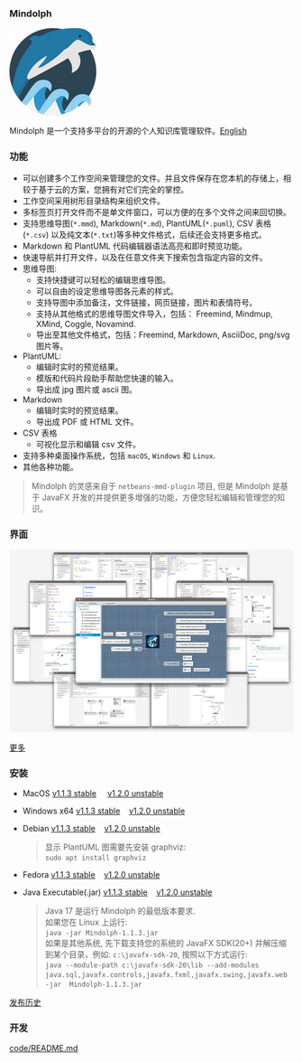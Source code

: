 ### Mindolph

![](../DemoWorkspace/app_30.png)

Mindolph 是一个支持多平台的开源的个人知识库管理软件。[English](../README.md)


### 功能
* 可以创建多个工作空间来管理您的文件。并且文件保存在您本机的存储上，相较于基于云的方案，您拥有对它们完全的掌控。
* 工作空间采用树形目录结构来组织文件。
* 多标签页打开文件而不是单文件窗口，可以方便的在多个文件之间来回切换。
* 支持思维导图(`*.mmd`), Markdown(`*.md`), PlantUML(`*.puml`), CSV 表格(`*.csv`) 以及纯文本(`*.txt`)等多种文件格式，后续还会支持更多格式。
* Markdown 和 PlantUML 代码编辑器语法高亮和即时预览功能。  
* 快速导航并打开文件，以及在任意文件夹下搜索包含指定内容的文件。  
* 思维导图:
	* 支持快捷键可以轻松的编辑思维导图。
	* 可以自由的设定思维导图各元素的样式。
	* 支持导图中添加备注，文件链接，网页链接，图片和表情符号。
	* 支持从其他格式的思维导图文件导入，包括： Freemind, Mindmup, XMind, Coggle, Novamind.
	* 导出至其他文件格式，包括：Freemind, Markdown, AsciiDoc, png/svg 图片等。
* PlantUML:
	* 编辑时实时的预览结果。
	* 模版和代码片段助手帮助您快速的输入。
	* 导出成 jpg 图片或 ascii 图。
* Markdown
	* 编辑时实时的预览结果。
	* 导出成 PDF 或 HTML 文件。
* CSV 表格
	* 可视化显示和编辑 csv 文件。
* 支持多种桌面操作系统，包括 `macOS`, `Windows` 和 `Linux`.
* 其他各种功能。

> Mindolph 的灵感来自于 `netbeans-mmd-plugin` 项目, 但是 Mindolph 是基于 JavaFX 开发的并提供更多增强的功能，方便您轻松编辑和管理您的知识。


### 界面
![](main.png)

[更多](screenshots.md)


### 安装

* MacOS [v1.1.3 stable](https://github.com/mindolph/Mindolph/releases/download/1.1.3-stable/Mindolph-1.1.3.dmg) &nbsp;&nbsp;&nbsp;&nbsp;[v1.2.0 unstable](https://github.com/mindolph/Mindolph/releases/download/1.2.0/Mindolph-1.2.0.dmg)

* Windows x64 [v1.1.3 stable](https://github.com/mindolph/Mindolph/releases/download/1.1.3-stable/Mindolph-1.1.3.msi)&nbsp;&nbsp;&nbsp;&nbsp;[v1.2.0 unstable](https://github.com/mindolph/Mindolph/releases/download/1.2.0/Mindolph-1.2.0.msi)

* Debian [v1.1.3 stable](https://github.com/mindolph/Mindolph/releases/download/1.1.3-stable/Mindolph-1.1.3.deb)&nbsp;&nbsp;&nbsp;&nbsp;[v1.2.0 unstable](https://github.com/mindolph/Mindolph/releases/download/1.2.0/Mindolph-1.2.0.deb)

	> 显示 PlantUML 图需要先安装 graphviz:  
	> `sudo apt install graphviz`

* Fedora [v1.1.3 stable](https://github.com/mindolph/Mindolph/releases/download/1.1.3-stable/Mindolph-1.1.3.rpm)&nbsp;&nbsp;&nbsp;&nbsp;[v1.2.0 unstable](https://github.com/mindolph/Mindolph/releases/download/1.2.0/Mindolph-1.2.0.rpm)

* Java Executable(.jar) [v1.1.3 stable](https://github.com/mindolph/Mindolph/releases/download/1.1.3-stable/Mindolph-1.1.3.jar)&nbsp;&nbsp;&nbsp;&nbsp;[v1.2.0 unstable](https://github.com/mindolph/Mindolph/releases/download/1.2.0/Mindolph-1.2.0.jar)

	> Java 17 是运行 Mindolph 的最低版本要求.  
	> 如果您在 Linux 上运行:  
	> `java -jar Mindolph-1.1.3.jar`  
	> 如果是其他系统, 先下载支持您的系统的 JavaFX SDK(20+) 并解压缩到某个目录，例如: `c:\javafx-sdk-20`, 按照以下方式运行:   
	> `java --module-path c:\javafx-sdk-20\lib --add-modules 
	> java.sql,javafx.controls,javafx.fxml,javafx.swing,javafx.web -jar 
	> Mindolph-1.1.3.jar`



[发布历史](release_notes.md)


### 开发

[code/README.md](../code/README.md)
